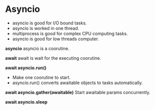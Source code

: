 # Asyncio
- asyncio is good for I/O bound tasks.
- asyncio is worked in one thread.
- multiprocess is good for complex CPU computing tasks.
- asyncio is good for low threads computer.


**asyncio**
asyncio is a coorutine.

**await**
await is wait for the executing coorutine.

**await asyncio.run()**
- Make one coorutine to start.
- asyncio.run() converts awaitable objects to tasks automatically.



**await asyncio.gather(awaitable)**
Start awaitable params concurrently.

**await asyncio.sleep**

